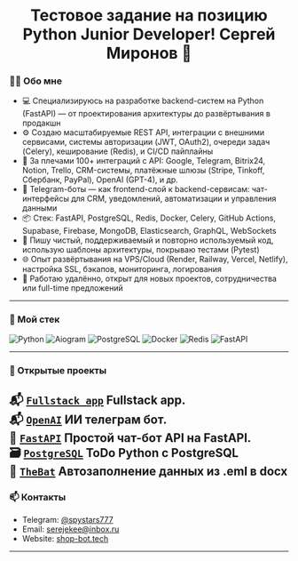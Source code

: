 <h1 align="center"> Тестовое задание на позицию Python Junior Developer! Сергей Миронов 👋</h1>

### 🧑‍💻 Обо мне
- 💻 Специализируюсь на разработке backend-систем на Python (FastAPI) — от проектирования архитектуры до развёртывания в продакшн
- ⚙️ Создаю масштабируемые REST API, интеграции с внешними сервисами, системы авторизации (JWT, OAuth2), очереди задач (Celery), кеширование (Redis), и CI/CD пайплайны
- 🔌 За плечами 100+ интеграций с API: Google, Telegram, Bitrix24, Notion, Trello, CRM-системы, платёжные шлюзы (Stripe, Tinkoff, Сбербанк, PayPal), OpenAI (GPT-4), и др.
- 🤖 Telegram-боты — как frontend-слой к backend-сервисам: чат-интерфейсы для CRM, уведомлений, автоматизации и управления данными
- 📦 Стек: FastAPI, PostgreSQL, Redis, Docker, Celery, GitHub Actions, Supabase, Firebase, MongoDB, Elasticsearch, GraphQL, WebSockets
- 🧠 Пишу чистый, поддерживаемый и повторно используемый код, использую шаблоны архитектуры, покрываю тестами (Pytest)
- 🌐 Опыт развёртывания на VPS/Cloud (Render, Railway, Vercel, Netlify), настройка SSL, бэкапов, мониторинга, логирования
- 📍 Работаю удалённо, открыт для новых проектов, сотрудничества или full-time предложений

---

### 🧰 Мой стек

![Python](https://img.shields.io/badge/Python-3776AB?style=for-the-badge&logo=python&logoColor=white)
![Aiogram](https://img.shields.io/badge/Aiogram-2C2F33?style=for-the-badge&logo=telegram&logoColor=white)
![PostgreSQL](https://img.shields.io/badge/PostgreSQL-4169E1?style=for-the-badge&logo=postgresql&logoColor=white)
![Docker](https://img.shields.io/badge/Docker-2496ED?style=for-the-badge&logo=docker&logoColor=white)
![Redis](https://img.shields.io/badge/Redis-DC382D?style=for-the-badge&logo=redis&logoColor=white)
![FastAPI](https://img.shields.io/badge/FastAPI-009688?style=for-the-badge&logo=fastapi&logoColor=white)

---

### 🚀 Открытые проекты
📬 [`Fullstack_app`](https://github.com/serejekee/drivers_licence_free)
Fullstack app.  
📬 [`OpenAI`](https://github.com/serejekee/echogram)
ИИ телеграм бот.  
🤖 [`FastAPI`](https://github.com/serejekee/eco_bot) 
 Простой чат-бот API на FastAPI.  
🗃️ [`PostgreSQL`](https://github.com/serejekee/crud_app)
ToDo Python с PostgreSQL  
📧 [`TheBat`](https://github.com/serejekee/thebat_parser)
Автозаполнение данных из .eml в docx
---

### 📫 Контакты

- Telegram: [@spystars777](https://t.me/spystars777)  
- Email: serejekee@inbox.ru  
- Website: [shop-bot.tech](https://www.shop-bot.tech/)

---

